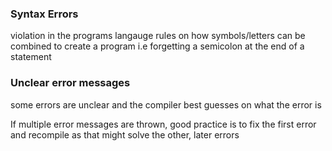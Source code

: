 ### Syntax Errors 
violation in the programs langauge rules on how symbols/letters can be combined to create a program 
	i.e forgetting a semicolon at the end of a statement 

### Unclear error messages
some errors are unclear and the compiler best guesses on what the error is 

If multiple error messages are thrown, good practice is to fix the first error and recompile as that might solve the other, later errors 

